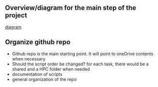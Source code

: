 ## Overview/diagram for the main step of the project

[diagram](https://ulisboa-my.sharepoint.com/:p:/r/personal/mlc_office365_ulisboa_pt/Documents/Documents/investigacao-projectos-reviews-alunos-juris/projetos/DGT-S2CHANGE_2023/partilhado/overview_s2change.pptx?d=w8d41864a55fd482bac2b518cfb2e24a6&csf=1&web=1&e=2SM1V6)

## Organize github repo

- Github repo is the main starting point. It will point to oneDrive contents when necessary
- Should the script order be changed? for each task, there would be a shared and a HPC folder when needed
- documentation of scripts
- general organization of the repo

